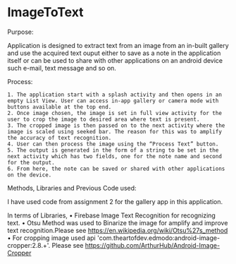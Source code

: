 # ImageToText
Purpose:

Application is designed to extract text from an image from an in-built gallery and use the acquired text ouput either to save as a note in the application itself or can be used to share with other applications on an android device such e-mail, text message and so on.


Process:

    1. The application start with a splash activity and then opens in an empty List View. User can access in-app gallery or camera mode with buttons available at the top end. 
    2. Once image chosen, the image is set in full view activity for the user to crop the image to desired area where text is present.
    3. The cropped image is then passed on to the next activity where the image is scaled using seeked bar. The reason for this was to amplify the accuracy of text recognition. 
    4. User can then process the image using the “Process Text” button.
    5. The output is generated in the form of a string to be set in the next activity which has two fields, one for the note name and second for the output. 
    6. From here, the note can be saved or shared with other applications on the device.


Methods, Libraries and Previous Code used:

I have used code from assignment 2 for the gallery app in this application.

In terms of Libraries, 
    • Firebase Image Text Recognition for recognizing text.
    • Otsu Method was used to Binarize the image for amplify and improve text recognition.Please see https://en.wikipedia.org/wiki/Otsu%27s_method
    • For cropping image used api 'com.theartofdev.edmodo:android-image-cropper:2.8.+'.
	Please see https://github.com/ArthurHub/Android-Image-Cropper
